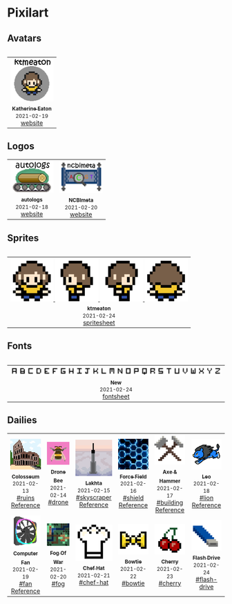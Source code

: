 # Pixilart

## Avatars

<table>
<table>
  <tr>
    <td align='center'>
        <a href='avatars/ktmeaton.png'>
            <img src='avatars/ktmeaton.png' width='100px;' alt=''/>
            <br />
            <sub>
                <b>Katherine Eaton</b>
            </sub>
        </a>
        <br />
        <small>2021-02-19</small>
        <br />
        <a href='https://ktmeaton.github.io/'>website</a>
    </td>
  </tr>
</table>
</table>

## Logos

<table>
  <tr>
    <td align='center'>
        <a href='logos/autologs/autologs.png'>
            <img src='logos/autologs/autologs.png' width='100px;' alt=''/>
            <br />
            <sub>
                <b>autologs</b>
            </sub>
        </a>
        <br />
        <small>2021-02-18</small>
        <br />
        <a href='https://ktmeaton.github.io/autologs/'>website</a>
    </td>
    <td align='center'>
        <a href='logos/ncbimeta/ncbimeta.png'>
            <img src='logos/ncbimeta/ncbimeta.png' width='100px;' alt=''/>
            <br />
            <sub>
                <b>NCBImeta</b>
            </sub>
        </a>
        <br />
        <small>2021-02-20</small>
        <br />
        <a href='https://ktmeaton.github.io/ncbimeta/'>website</a>
    </td>    
  </tr>
</table>

## Sprites

<table>
<table>
  <tr>
    <td align='center'>
        <a href='sprites/ktmeaton-spritesheet.png'>
            <img src='sprites/ktmeaton_walk-front.gif' width='100px;' alt=''/>
            <img src='sprites/ktmeaton_walk-left.gif' width='100px;' alt=''/>   
            <img src='sprites/ktmeaton_walk-right.gif' width='100px;' alt=''/>                     
            <img src='sprites/ktmeaton_walk-back.gif' width='100px;' alt=''/>                
            <br />
            <sub>
                <b>ktmeaton</b>
            </sub>
        </a>
        <br />
        <small>2021-02-24</small>
        <br />
        <a href='sprites/ktmeaton-spritesheet.png'>spritesheet</a>
    </td>    
  </tr>
</table>
</table>

## Fonts

<table>
<table>
  <tr>
    <td align='center'>
        <a href='fonts/new.png'>
            <img src='fonts/new.png' width='700px;' alt=''/>
            <br />
            <sub>
                <b>New</b>
            </sub>
        </a>
        <br />
        <small>2021-02-24</small>
        <br />
        <a href='fonts/new.png'>fontsheet</a>
    </td>
  </tr>
</table>
</table>

## Dailies

<table>
  <tr>
    <td align='center'>
        <a href='dailies/2021/02/13_ruins_Colosseum.png'>
            <img src='dailies/2021/02/13_ruins_Colosseum.png' width='100px;' alt=''/>
            <br />
            <sub>
                <b>Colosseum</b>
            </sub>
        </a>
        <br />
        <small>2021-02-13</small>
        <br />
        <a href='https://www.pixilart.com/search?term=ruins'>#ruins</a>
        <br />
        <a href='https://upload.wikimedia.org/wikipedia/commons/thumb/d/de/Colosseo_2020.jpg/800px-Colosseo_2020.jpg'>Reference</a>          
    </td>
    <td align='center'>
        <a href='dailies/2021/02/14_drone_Drone-Bee.png'>
            <img src='dailies/2021/02/14_drone_Drone-Bee.png' width='100px;' alt=''/>
            <br />
            <sub>
                <b>Drone Bee</b>
            </sub>
        </a>
        <br />
        <small>2021-02-14</small>
        <br />
        <a href='https://www.pixilart.com/search?term=drone'>#drone</a>
    </td>
    <td align='center'>
        <a href='dailies/2021/02/15_skyscraper_Lakhta.png'>
            <img src='dailies/2021/02/15_skyscraper_Lakhta.png' width='100px;' alt=''/>
            <br />
            <sub>
                <b>Lakhta</b>
            </sub>
        </a>
        <br />
        <small>2021-02-15</small>
        <br />
        <a href='https://www.pixilart.com/search?term=skyscraper'>#skyscraper</a>
        <br />
        <a href='https://www.wernersobek.de/app/uploads/2020/01/dji_0996-1024x682.jpg'>Reference</a>            
    </td>
    <td align='center'>
        <a href='dailies/2021/02/16_shield_Force-Field.png'>
            <img src='dailies/2021/02/16_shield_Force-Field.png' width='100px;' alt=''/>
            <br />
            <sub>
                <b>Force Field</b>
            </sub>
        </a>
        <br />
        <small>2021-02-16</small>
        <br />
        <a href='https://www.pixilart.com/search?term=shield'>#shield</a>
        <br />
        <a href='https://ak.picdn.net/shutterstock/videos/33442261/thumb/12.jpg'>Reference</a>          
    </td>
    <td align='center'>
        <a href='dailies/2021/02/17_building_Axe-&-Hammer.png'>
            <img src='dailies/2021/02/17_building_Axe-&-Hammer_96px.png' width='100px;' alt=''/>
            <br />
            <sub>
                <b>Axe & Hammer</b>
            </sub>
        </a>
        <br />
        <small>2021-02-17</small>
        <br />
        <a href='https://www.pixilart.com/search?term=building'>#building</a>
        <br />
        <a href='https://images.squarespace-cdn.com/content/5ea3545e62992635385a39f0/1587762319980-46AFTVDK2PGUB1M1B5Y7/Hammer+%26+Axe+%281%29.png?content-type=image%2Fpng'>Reference</a>           
    </td>
    <td align='center'>
        <a href='dailies/2021/02/18_lion-Leo.png'>
            <img src='dailies/2021/02/18_lion-Leo.png' width='100px;' alt=''/>
            <br />
            <sub>
                <b>Leo</b>
            </sub>
        </a>
        <br />
        <small>2021-02-18</small>
        <br />
        <a href='https://www.pixilart.com/search?term=lion'>#lion</a>
        <br />
        <a href='https://png.pngtree.com/element_our/20190531/ourlarge/pngtree-cartoon-cute-little-lion-running-png-transparent-bottom-image_1305384.jpg'>Reference</a>        
    </td>
  </tr>
  <tr>
    <td align='center'>
        <a href='dailies/2021/02/19_fan_Computer-Fan.png'>
            <img src='dailies/2021/02/19_fan_Computer-Fan.png' width='100px;' alt=''/>
            <br />
            <sub>
                <b>Computer Fan</b>
            </sub>
        </a>
        <br />
        <small>2021-02-19</small>
        <br />
        <a href='https://www.pixilart.com/search?term=fan'>#fan</a>
        <br />
        <a href='https://nzxt-site-media.s3-us-west-2.amazonaws.com/uploads/product/cover_image_content/804/card_2c6de1ef58b298d1.png'>Reference</a>           
    </td>
    <td align='center'>
        <a href='dailies/2021/02/20_fog_Fog-Of-War.png'>
            <img src='dailies/2021/02/20_fog_Fog-Of-War.png' width='100px;' alt=''/>
            <br />
            <sub>
                <b>Fog Of War</b>
            </sub>
        </a>
        <br />
        <small>2021-02-20</small>
        <br />
        <a href='https://www.pixilart.com/search?term=fog'>#fog</a>       
    </td>      
    <td align='center'>
        <a href='dailies/2021/02/21_chef-hat_Chef-Hat.png'>
            <img src='dailies/2021/02/21_chef-hat_Chef-Hat_96px.png' width='100px;' alt=''/>
            <br />
            <sub>
                <b>Chef Hat</b>
            </sub>
        </a>
        <br />
        <small>2021-02-21</small>
        <br />
        <a href='https://www.pixilart.com/search?term=chef-hat'>#chef-hat</a>     
    </td>   
    <td align='center'>
        <a href='dailies/2021/02/22_bowtie_Bowtie.png'>
            <img src='dailies/2021/02/22_bowtie_Bowtie_96px.png' width='100px;' alt=''/>
            <br />
            <sub>
                <b>Bowtie</b>
            </sub>
        </a>
        <br />
        <small>2021-02-22</small>
        <br />
        <a href='https://www.pixilart.com/search?term=bowtie'>#bowtie</a>        
    </td>   
    <td align='center'>
        <a href='dailies/2021/02/23_cherry_Cherry.png'>
            <img src='dailies/2021/02/23_cherry_Cherry_96px.png' width='100px;' alt=''/>
            <br />
            <sub>
                <b>Cherry</b>
            </sub>
        </a>
        <br />
        <small>2021-02-23</small>
        <br />
        <a href='https://www.pixilart.com/search?term=cherry'>#cherry</a>        
    </td>     
    <td align='center'>
        <a href='dailies/2021/02/24_flash-drive_Flash-Drive.png'>
            <img src='dailies/2021/02/24_flash-drive_Flash-Drive_96px.png' width='100px;' alt=''/>
            <br />
            <sub>
                <b>Flash Drive</b>
            </sub>
        </a>
        <br />
        <small>2021-02-24</small>
        <br />
        <a href='https://www.pixilart.com/search?term=flash-drive'>#flash-drive</a>        
    </td>        
  </tr>
</table>

